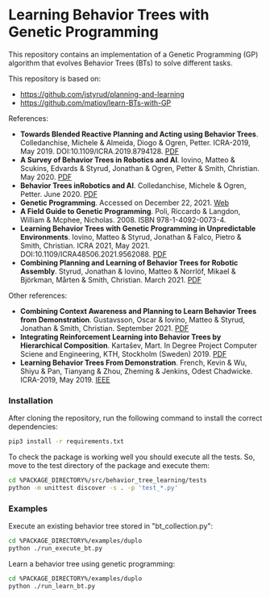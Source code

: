 # Learning Behavior Trees with Genetic Programming

This repository contains an implementation of a Genetic Programming (GP) algorithm 
that evolves Behavior Trees (BTs) to solve different tasks.

This repository is based on:
* https://github.com/jstyrud/planning-and-learning
* https://github.com/matiov/learn-BTs-with-GP

References:
* __Towards Blended Reactive Planning and Acting using Behavior Trees__.
  Colledanchise, Michele & Almeida, Diogo & Ogren, Petter.
  ICRA-2019, May 2019. DOI:10.1109/ICRA.2019.8794128. [PDF](https://arxiv.org/pdf/1611.00230.pdf)
* __A Survey of Behavior Trees in Robotics and AI__. 
  Iovino, Matteo & Scukins, Edvards & Styrud, Jonathan & Ogren, Petter & Smith, Christian. 
  May 2020. [PDF](https://arxiv.org/pdf/2005.05842.pdf)
* __Behavior Trees inRobotics and AI__.
  Colledanchise, Michele & Ogren, Petter. 
  June 2020. [PDF](https://arxiv.org/pdf/1709.00084.pdf)
* __Genetic Programming__. 
  Accessed on December 22, 2021. [Web](https://geneticprogramming.com)
* __A Field Guide to Genetic Programming__. 
  Poli, Riccardo & Langdon, William & Mcphee, Nicholas. 
  2008. ISBN 978-1-4092-0073-4.
* __Learning Behavior Trees with Genetic Programming in Unpredictable Environments__.
  Iovino, Matteo & Styrud, Jonathan & Falco, Pietro & Smith, Christian.
  ICRA 2021, May 2021. DOI:10.1109/ICRA48506.2021.9562088. [PDF](https://arxiv.org/pdf/2011.03252v1.pdf)
* __Combining Planning and Learning of Behavior Trees for Robotic Assembly__.
  Styrud, Jonathan & Iovino, Matteo & Norrlöf, Mikael & Björkman, Mårten & Smith, Christian. 
  March 2021. [PDF](https://arxiv.org/pdf/2103.09036v1.pdf) 

Other references:
* __Combining Context Awareness and Planning to Learn Behavior Trees from Demonstration__. 
  Gustavsson, Oscar & Iovino, Matteo & Styrud, Jonathan & Smith, Christian. 
  September 2021. [PDF](https://arxiv.org/pdf/2109.07133.pdf)
* __Integrating Reinforcement Learning into Behavior Trees by Hierarchical Composition__.
  Kartašev, Mart. 
  In Degree Project Computer Sciene and Engineering, KTH, Stockholm (Sweden) 
  2019. [PDF](https://www.diva-portal.org/smash/get/diva2:1368535/FULLTEXT01.pdf)
* __Learning Behavior Trees From Demonstration__.
  French, Kevin & Wu, Shiyu & Pan, Tianyang & Zhou, Zheming & Jenkins, Odest Chadwicke. 
  ICRA-2019, May 2019. [IEEE](https://ieeexplore.ieee.org/document/8794104)

### Installation

After cloning the repository, run the following command to install the correct dependencies:
```bash
pip3 install -r requirements.txt
```

To check the package is working well you should execute all the tests. So, move to the 
test directory of the package and execute them:
```bash
cd %PACKAGE_DIRECTORY%/src/behavior_tree_learning/tests
python -m unittest discover -s . -p 'test_*.py'
```
### Examples

Execute an existing behavior tree stored in "bt_collection.py":
```bash
cd %PACKAGE_DIRECTORY%/examples/duplo
python ./run_execute_bt.py
```

Learn a behavior tree using genetic programming: 
```bash
cd %PACKAGE_DIRECTORY%/examples/duplo
python ./run_learn_bt.py
```
